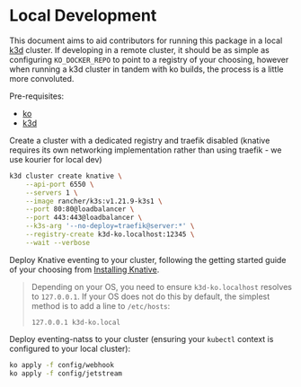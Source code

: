# Local Development

This document aims to aid contributors for running this package in a local [k3d][k3d] cluster. If developing in a remote
cluster, it should be as simple as configuring `KO_DOCKER_REPO` to point to a registry of your choosing, however when 
running a k3d cluster in tandem with ko builds, the process is a little more convoluted.

Pre-requisites:

- [ko][ko]
- [k3d][k3d]

Create a cluster with a dedicated registry and traefik disabled (knative requires its own networking implementation 
rather than using traefik - we use kourier for local dev) 

```sh
k3d cluster create knative \
    --api-port 6550 \
    --servers 1 \
    --image rancher/k3s:v1.21.9-k3s1 \
    --port 80:80@loadbalancer \
    --port 443:443@loadbalancer \
    --k3s-arg '--no-deploy=traefik@server:*' \
    --registry-create k3d-ko.localhost:12345 \
    --wait --verbose
```

Deploy Knative eventing to your cluster, following the getting started guide of your choosing from 
[Installing Knative][install-knative].

> Depending on your OS, you need to ensure `k3d-ko.localhost` resolves to `127.0.0.1`. If your OS does not do this by 
> default, the simplest method is to add a line to `/etc/hosts`:
> 
> ```
> 127.0.0.1 k3d-ko.local
> ```

Deploy eventing-natss to your cluster (ensuring your `kubectl` context is configured to your local cluster):

```sh
ko apply -f config/webhook
ko apply -f config/jetstream
```

[k3d]: https://k3d.io/v5.3.0/
[ko]: https://github.com/google/ko
[install-knative]: https://knative.dev/docs/install/
